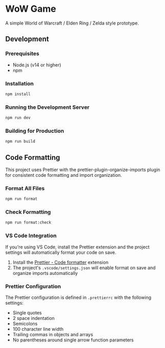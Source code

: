 # WoW Game

A simple World of Warcraft / Elden Ring / Zelda style prototype.

## Development

### Prerequisites

- Node.js (v14 or higher)
- npm

### Installation

```bash
npm install
```

### Running the Development Server

```bash
npm run dev
```

### Building for Production

```bash
npm run build
```

## Code Formatting

This project uses Prettier with the prettier-plugin-organize-imports plugin for consistent code formatting and import organization.

### Format All Files

```bash
npm run format
```

### Check Formatting

```bash
npm run format:check
```

### VS Code Integration

If you're using VS Code, install the Prettier extension and the project settings will automatically format your code on save.

1. Install the [Prettier - Code formatter](https://marketplace.visualstudio.com/items?itemName=esbenp.prettier-vscode) extension
2. The project's `.vscode/settings.json` will enable format on save and organize imports automatically

### Prettier Configuration

The Prettier configuration is defined in `.prettierrc` with the following settings:

- Single quotes
- 2 space indentation
- Semicolons
- 100 character line width
- Trailing commas in objects and arrays
- No parentheses around single arrow function parameters
